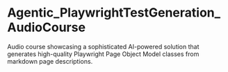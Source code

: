 # Agentic_PlaywrightTestGeneration_AudioCourse
Audio course showcasing a sophisticated AI-powered solution that generates high-quality Playwright Page Object Model classes from markdown page descriptions.
